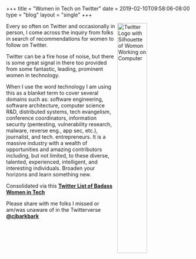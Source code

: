 +++
title = "Women in Tech on Twitter"
date = 2019-02-10T09:58:06-08:00
type = "blog"
layout = "single"
+++

<img src="/blog/twitter-woman-logo.png" align="right" alt="Twitter Logo with Silhouette of Womon Working on Computer" height="40%" width="40%" >

Every so often on Twitter and occasionally in person, I come across the inquiry from folks in search of recommendations for women
to follow on Twitter.

Twitter can be a fire hose of noise, but there is some great signal in there too provided from some
fantastic, leading, prominent women in technology.

When I use the word technology I am using this as a blanket term
to cover several domains such as: software engineering, software architecture, computer science R&D, distributed systems, tech
evangelism, conference coordinators, information security (pentesting, vulnerability research, malware, reverse eng., app
sec, etc.), journalist, and tech. entrepreneurs. It is a massive industry with a wealth of opportunities and amazing contributors including, but not limited, to these diverse, talented, experienced, intelligent, and interesting individuals.  Broaden your horizons and learn something new.

Consolidated via this **[Twitter List of Badass Women in Tech](https://twitter.com/cjbarkbark/lists/women-in-tech)** 

Please share with me folks I missed or am/was unaware of in the Twitterverse
**[@cjbarkbark](https://twitter.com/cjbarkbark)**
